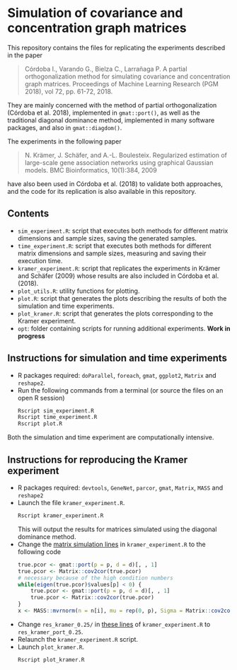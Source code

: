 # Simulation of covariance and concentration graph matrices

This repository contains the files for replicating the experiments described in
the paper

> Córdoba I., Varando G., Bielza C., Larrañaga P. A partial orthogonalization
> method for simulating covariance and concentration graph matrices. Proceedings
> of Machine Learning Research (PGM 2018), vol 72, pp. 61-72, 2018. 

They are mainly concerned with the method of partial orthogonalization (Córdoba
et al. 2018), implemented in `gmat::port()`, as well as the traditional diagonal
dominance method, implemented in many software packages, and also in
`gmat::diagdom()`.

The experiments in the following paper

> N. Krämer, J. Schäfer, and A.-L. Boulesteix. Regularized estimation of
> large-scale gene association networks using graphical Gaussian models. 
> BMC Bioinformatics, 10(1):384, 2009

have also been used in Córdoba et al. (2018) to validate both approaches, and
the code for its replication is also available in this repository.

## Contents

- `sim_experiment.R`: script that executes both methods for different matrix
  dimensions and sample sizes, saving the generated samples.
- `time_experiment.R`: script that executes both methods for different matrix
  dimensions and sample sizes, measuring and saving their execution time.
- `kramer_experiment.R`: script that replicates the experiments in Krämer and
  Schäfer (2009) whose results are also included in Córdoba et al. (2018).
- `plot_utils.R`: utility functions for plotting.
- `plot.R`: script that generates the plots describing the results of both the
  simulation and time experiments.
- `plot_kramer.R`: script that generates the plots corresponding to the Kramer
  experiment.
- `opt`: folder containing scripts for running additional experiments. __Work in
  progress__

## Instructions for simulation and time experiments

- R packages required: `doParallel`, `foreach`, `gmat`, `ggplot2`, `Matrix` and
  `reshape2`.
- Run the following commands from a terminal (or source the files on an open R session)
	```bash
	Rscript sim_experiment.R
	Rscript time_experiment.R
	Rscript plot.R
	```
Both the simulation and time experiment are computationally intensive.

## Instructions for reproducing the Kramer experiment
- R packages required: `devtools`, `GeneNet`, `parcor`, `gmat`, `Matrix`, `MASS` and `reshape2`
- Launch the file `kramer_experiment.R`. 
	```bash
  	Rscript kramer_experiment.R
	```
	This will output the results for matrices simulated using the diagonal dominance method.
- Change the [matrix simulation
  lines](https://github.com/irenecrsn/spdug/blob/aa78d6e8dde987d1b49a69502ee99e56211e28e6/kramer_experiment.R#L79-L80)
  in `kramer_experiment.R` to the following code
  	```R
  	true.pcor <- gmat::port(p = p, d = d)[, , 1]
	true.pcor <- Matrix::cov2cor(true.pcor)
	# necessary because of the high condition numbers
 	while(eigen(true.pcor)$values[p] < 0) {
		true.pcor <- gmat::port(p = p, d = d)[, , 1]
		true.pcor <- Matrix::cov2cor(true.pcor)
 	}
  	x <- MASS::mvrnorm(n = n[i], mu = rep(0, p), Sigma = Matrix::cov2cor(solve(true.pcor)))   
	```
- Change `res_kramer_0.25/` in [these
  lines](https://github.com/irenecrsn/spdug/blob/aa78d6e8dde987d1b49a69502ee99e56211e28e6/kramer_experiment.R#L160-L162)
  of `kramer_experiment.R` to `res_kramer_port_0.25`.
- Relaunch the `kramer_experiment.R` script. 
- Launch `plot_kramer.R`.
	```bash
	Rscript plot_kramer.R
	```

